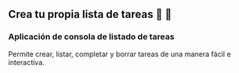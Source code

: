 ## Crea tu propia lista de tareas 📝	:memo:
### Aplicación de consola de listado de tareas

Permite crear, listar, completar y borrar tareas de una manera fácil e interactiva.

